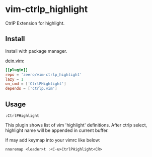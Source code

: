 # vim-ctrlp_highlight
CtrlP Extension for highlight.

## Install
Install with package manager.

[dein.vim](https://github.com/Shougo/dein.vim):
```dein.toml
[[plugin]]
repo = 'zeero/vim-ctrlp_highlight'
lazy = 1
on_cmd = ['CtrlPHighlight']
depends = ['ctrlp.vim']
```

## Usage
```
:CtrlPHighlight
```
This plugin shows list of vim 'highlight' definitions.
After ctrlp select, highlight name will be appended in current buffer.

If may add keymap into your vimrc like below:
```
nnoremap <leader>t :<C-u>CtrlPHighlight<CR>
```

